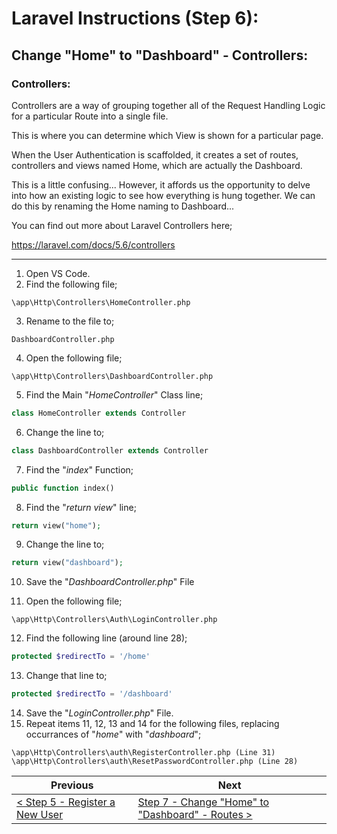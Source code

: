 # Laravel Instructions (Step 6):

## Change "Home" to "Dashboard" - Controllers:

### Controllers:

Controllers are a way of grouping together all of the Request Handling Logic for a particular Route into a single file. 

This is where you can determine which View is shown for a particular page.

When the User Authentication is scaffolded, it creates a set of routes, controllers and views named Home, which are actually the Dashboard. 

This is a little confusing... However, it affords us the opportunity to delve into how an existing logic to see how everything is hung together. We can do this by renaming the Home naming to Dashboard...

You can find out more about Laravel Controllers here;

https://laravel.com/docs/5.6/controllers

---

1. Open VS Code.
2. Find the following file;

```
\app\Http\Controllers\HomeController.php
```

3. Rename to the file to;

```
DashboardController.php
```

4. Open the following file;

```
\app\Http\Controllers\DashboardController.php
```

5. Find the Main "_HomeController_" Class line;

```PHP
class HomeController extends Controller
```

6. Change the line to;

```PHP
class DashboardController extends Controller
```

7. Find the "_index_" Function;

```PHP
public function index()
```

8. Find the "_return view_" line;

```PHP
return view("home");
```

9. Change the line to;

```PHP
return view("dashboard");
```

10. Save the "_DashboardController.php_" File

11. Open the following file;

```
\app\Http\Controllers\Auth\LoginController.php
```

12. Find the following line (around line 28);

```PHP
protected $redirectTo = '/home'
```

13. Change that line to;

```PHP
protected $redirectTo = '/dashboard'
```

14. Save the "_LoginController.php_" File.
15. Repeat items 11, 12, 13 and 14 for the following files, replacing occurrances of "_home_" with "_dashboard_";

```
\app\Http\Controllers\auth\RegisterController.php (Line 31)
\app\Http\Controllers\auth\ResetPasswordController.php (Line 28)
```

| Previous | Next |
| -------- | ---- |
| [< Step 5 - Register a New User](laravel-5.md) | [Step 7 - Change "Home" to "Dashboard" - Routes >](laravel-7.md) |
